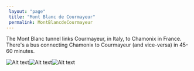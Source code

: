 ```yaml
---
 layout: "page"
 title: "Mont Blanc de Courmayeur"
 permalink: MontBlancdeCourmayeur
---
```

The Mont Blanc tunnel links Courmayeur, in Italy, to Chamonix in France. There's a bus connecting Chamonix to Courmayeur (and vice-versa) in 45-60 minutes.


![Alt text](http://www.mountain-forecast.com/system/images/5755/large_illustration/Mont-Blanc-de-Courmayeur.jpg "Mont Blanc de Courmayeur")![Alt text](https://thumbs.dreamstime.com/z/mont-blanc-de-courmayeur-massive-south-east-face-mountain-southern-slope-mont-blanc-seen-valdigne-upper-aosta-109548794.jpg "Mont Blanc de Courmayeur")![Alt text](https://thumbs.dreamstime.com/b/mont-blanc-courmayeur-italy-15540188.jpg "Mont Blanc de Courmayeur")